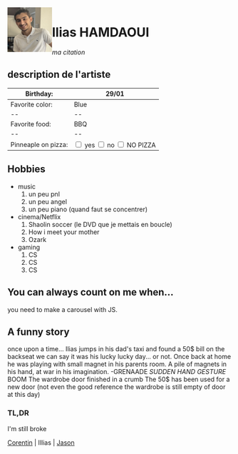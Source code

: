 <img align="left" width="100" height="100" src="IMG_1052.png">

# Ilias HAMDAOUI
*ma citation* 



## description de l'artiste

| Birthday: | 29/01 |
|--|--|
| Favorite color: | Blue |
|--|--|
| Favorite food: | BBQ |
|--|--|
| Pinneaple on pizza: | <input type="checkbox" /> yes <input type="checkbox" /> no <input type="checkbox" /> NO PIZZA |

## Hobbies
 - music
	1. un peu pnl
	2.  un peu angel
	3. un peu piano (quand faut se concentrer) 
 - cinema/Netflix
	 1. Shaolin soccer (le DVD que je mettais en boucle)
	 2. How i meet your mother
	 3. Ozark
 - gaming
	 1. CS
	 2. CS
	 3. CS

## You can always count on me when...

you need to make a carousel with JS.

## A funny story
once upon a time... Ilias jumps in his dad's taxi and found a 50$ bill on the backseat we can say it was his lucky lucky day... or not.
Once back at home he was playing with small magnet in his parents room.
A pile of magnets in his hand, at war in his imagination.
 -GRENAADE
 *SUDDEN HAND GESTURE*
 BOOM
 The wardrobe door finished in a crumb
 The 50$ has been used for a new door (not even the good reference the wardrobe is still empty of door at this day)
### TL,DR
I'm still broke


[Corentin](https://github.com/corentinnys/markdown-challenge) | Illias | [Jason](https://github.com/J0K3RY-03/markdown-challenge)
